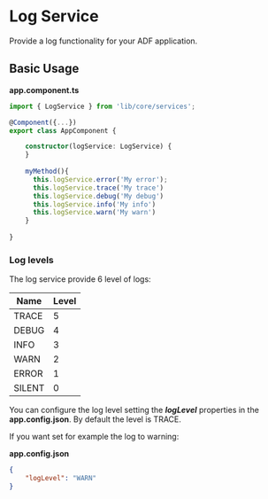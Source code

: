 # Log Service

Provide a log functionality for your ADF application.

## Basic Usage

**app.component.ts**

```ts
import { LogService } from 'lib/core/services';

@Component({...})
export class AppComponent {

    constructor(logService: LogService) {
    }
    
    myMethod(){
      this.logService.error('My error');
      this.logService.trace('My trace')
      this.logService.debug('My debug')
      this.logService.info('My info')
      this.logService.warn('My warn')
    }
    
}
```

### Log levels 

The log service provide 6 level of logs:

Name | Level
-|-
TRACE |5
DEBUG |4
INFO |3
WARN |2
ERROR |1
SILENT |0

You can configure the log level setting the ***logLevel*** properties in the **app.config.json**. By default the level is TRACE.

If you want set for example the log to warning:

**app.config.json**

```json
{
    "logLevel": "WARN" 
}
```